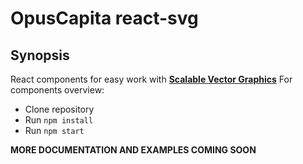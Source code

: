 # OpusCapita react-svg

## Synopsis

React components for easy work with [**Scalable Vector Graphics**](https://en.wikipedia.org/wiki/Scalable_Vector_Graphics)
For components overview:
* Clone repository
* Run `npm install`
* Run `npm start`

**MORE DOCUMENTATION AND EXAMPLES COMING SOON**
